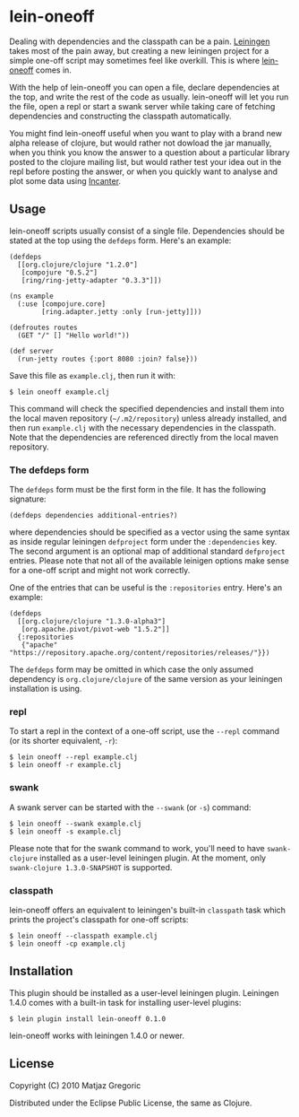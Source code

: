 # lein-oneoff

Dealing with dependencies and the classpath can be a
pain. [Leiningen](http://github.com/technomancy/leiningen) takes most
of the pain away, but creating a new leiningen project for a simple
one-off script may sometimes feel like overkill. This is where
[lein-oneoff](http://github.com/mtyaka/lein-oneoff) comes in.

With the help of lein-oneoff you can open a file, declare
dependencies at the top, and write the rest of the code as
usually. lein-oneoff will let you run the file, open a repl or start a swank
server while taking care of fetching dependencies and constructing the
classpath automatically.

You might find lein-oneoff useful when you want to play with a brand
new alpha release of clojure, but would rather not dowload the jar
manually, when you think you know the answer to a question about a
particular library posted to the clojure mailing list, but would
rather test your idea out in the repl before posting the answer, or when
you quickly want to analyse and plot some data using
[Incanter](http://incanter.org/).

## Usage

lein-oneoff scripts usually consist of a single file. Dependencies
should be stated at the top using the `defdeps` form. Here's an example:

    (defdeps
      [[org.clojure/clojure "1.2.0"]
       [compojure "0.5.2"]
       [ring/ring-jetty-adapter "0.3.3"]])

    (ns example
      (:use [compojure.core]
            [ring.adapter.jetty :only [run-jetty]]))

    (defroutes routes
      (GET "/" [] "Hello world!"))

    (def server
      (run-jetty routes {:port 8080 :join? false}))

Save this file as `example.clj`, then run it with:

    $ lein oneoff example.clj

This command will check the specified dependencies and install them
into the local maven repository (`~/.m2/repository`) unless already
installed, and then run `example.clj` with the necessary dependencies
in the classpath. Note that the dependencies are referenced directly
from the local maven repository.

### The defdeps form

The `defdeps` form must be the first form in the file. It has the following
signature:

    (defdeps dependencies additional-entries?)

where dependencies should be specified as a vector using the same
syntax as inside regular leiningen `defproject` form under the
`:dependencies` key. The second argument is an optional map of
additional standard `defproject` entries. Please note that not
all of the available leinigen options make sense for a one-off script
and might not work correctly.

One of the entries that can be useful is the `:repositories` entry. Here's
an example:

    (defdeps
      [[org.clojure/clojure "1.3.0-alpha3"]
       [org.apache.pivot/pivot-web "1.5.2"]]
      {:repositories
       {"apache" "https://repository.apache.org/content/repositories/releases/"}})

The `defdeps` form may be omitted in which case the only assumed
dependency is `org.clojure/clojure` of the same version as your leiningen
installation is using.

### repl

To start a repl in the context of a one-off script, use the `--repl`
command (or its shorter equivalent, `-r`):

    $ lein oneoff --repl example.clj
    $ lein oneoff -r example.clj

### swank

A swank server can be started with the `--swank` (or `-s`)
command:

    $ lein oneoff --swank example.clj
    $ lein oneoff -s example.clj

Please note that for the swank command to work, you'll need to have
`swank-clojure` installed as a user-level leiningen plugin. At the moment,
only `swank-clojure 1.3.0-SNAPSHOT` is supported.

### classpath

lein-oneoff offers an equivalent to leiningen's built-in `classpath`
task which prints the project's classpath for one-off scripts:

    $ lein oneoff --classpath example.clj
    $ lein oneoff -cp example.clj

## Installation

This plugin should be installed as a user-level leiningen
plugin. Leiningen 1.4.0 comes with a built-in task for installing
user-level plugins:

    $ lein plugin install lein-oneoff 0.1.0

lein-oneoff works with leiningen 1.4.0 or newer.

## License

Copyright (C) 2010 Matjaz Gregoric

Distributed under the Eclipse Public License, the same as Clojure.
